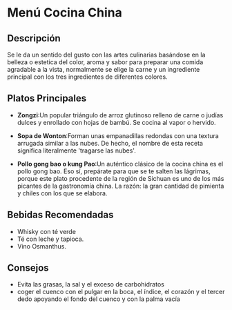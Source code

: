 # Menú Cocina China

## Descripción
Se le da un sentido del gusto con las artes culinarias basándose en la belleza o estetica del color, aroma y sabor para preparar una comida agradable a la vista, normalmente se elige la carne y un ingrediente principal con los tres ingredientes de diferentes colores.

## Platos Principales
- **Zongzi**:Un popular triángulo de arroz glutinoso relleno de carne o judías dulces y enrollado con hojas de bambú. Se cocina al vapor o hervido.

- **Sopa de Wonton**:Forman unas empanadillas redondas con una textura arrugada similar a las nubes. De hecho, el nombre de esta receta significa literalmente 'tragarse las nubes'.

- **Pollo gong bao o kung Pao**:Un auténtico clásico de la cocina china es el pollo gong bao. Eso sí, prepárate para que se te salten las lágrimas, porque este plato procedente de la región de Sichuan es uno de los más picantes de la gastronomía china. La razón: la gran cantidad de pimienta y chiles con los que se elabora.

## Bebidas Recomendadas
- Whisky con té verde
- Té con leche y tapioca.
- Vino Osmanthus.

## Consejos
- Evita las grasas, la sal y el exceso de carbohidratos
- coger el cuenco con el pulgar en la boca, el índice, el corazón y el tercer dedo apoyando el fondo del cuenco y con la palma vacía
